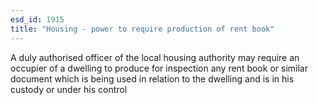 ```yaml
---
esd_id: 1915
title: "Housing - power to require production of rent book"
---
```


A duly authorised officer of the local housing authority may require an occupier of a dwelling to produce for inspection any rent book or similar document which is being used in relation to the dwelling and is in his custody or under his control


